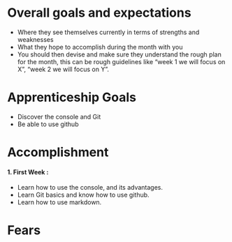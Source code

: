 # Overall goals and expectations

- Where they see themselves currently in terms of strengths and weaknesses
- What they hope to accomplish during the month with you
- You should then devise and make sure they understand the rough plan for the month, this can be rough guidelines like “week 1 we will focus on X”, “week 2 we will focus on Y”.


# Apprenticeship Goals

- Discover the console and Git
- Be able to use github


# Accomplishment

#### 1. First Week : ####

- Learn how to use the console, and its advantages.
- Learn Git basics and know how to use github.
- Learn how to use markdown.


# Fears

